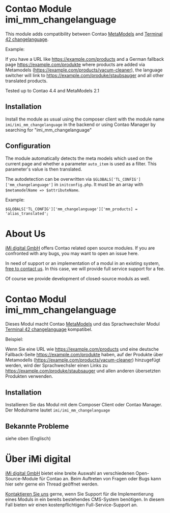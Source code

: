 Contao Module imi_mm_changelanguage
====================================

This module adds compatibility between Contao [MetaModels](https://now.metamodel.me/) and [Terminal 42 changelanguage](terminal42/contao-changelanguage).

Example:

If you have a URL like https://example.com/products and a German fallback page https://example.com/produkte where products are added via Metamodels (https://example.com/products/vacum-cleaner), the language switcher will link to  https://example.com/produke/staubsauger and all other translated products.

Tested up to Contao 4.4 and MetaModels 2.1

Installation
------------

Install the module as usual using the composer client with the module name `imi/imi_mm_changelanguage` in the backend or using Contao Manager by searching for "imi_mm_changelanguage"


Configuration
-------------

The module automatically detects the meta models which used on the current page
and whether a parameter `auto_item` is used as a filter. This parameter's
value is then translated.

The autodetection can be overwritten via `$GLOBALS['TL_CONFIG']['mm_changelanguage']` in `initconfig.php`. It must be an array with `$metamodelName => $attributeName`.

Example:

    $GLOBALS['TL_CONFIG']['mm_changelanguage']['mm_products] = 'alias_translated';
    
About Us
=================

[iMi digital GmbH](http://www.imi.de/) offers Contao related open source modules. If you are confronted with any bugs, you may want to open an issue here.

In need of support or an implementation of a modul in an existing system, [free to contact us](mailto:a.menk@iMi.de). In this case, we will provide full service support for a fee.

Of course we provide development of closed-source moduls as well.


Contao Modul imi_mm_changelanguage
==================================

Dieses Modul macht Contao [MetaModels](https://now.metamodel.me/) und das Sprachwechsler Modul [Terminal 42 changelanguage](terminal42/contao-changelanguage) kompatibel.

Beispiel:

Wenn Sie eine URL wie https://example.com/products und eine deutsche Fallback-Seite https://example.com/produkte haben, auf der Produkte über Metamodells (https://example.com/products/vacum-cleaner) hinzugefügt werden, wird der Sprachwechsler einen Links zu https://example.com/produke/staubsauger und allen anderen übersetzten Produkten verwenden.

Installation
------------

Installieren Sie das Modul mit dem Composer Client oder Contao Manager. Der Modulname lautet `imi/imi_mm_changelanguage`

Bekannte Probleme
-----------------

siehe oben (Englisch)

Über iMi digital
================

[iMi digital GmbH](http://www.imi.de/) bietet eine breite Auswahl an verschiedenen Open-Source-Module für Contao an. Beim Auftreten von Fragen oder Bugs kann hier sehr gerne ein Thread geöffnet werden.

[Kontaktieren Sie uns](mailto:a.menk@iMi.de) gerne, wenn Sie Support für die Implementierung eines Moduls in ein bereits bestehendes CMS-System benötigen. In diesem Fall bieten wir einen kostenpflichtigen Full-Service-Support an.

